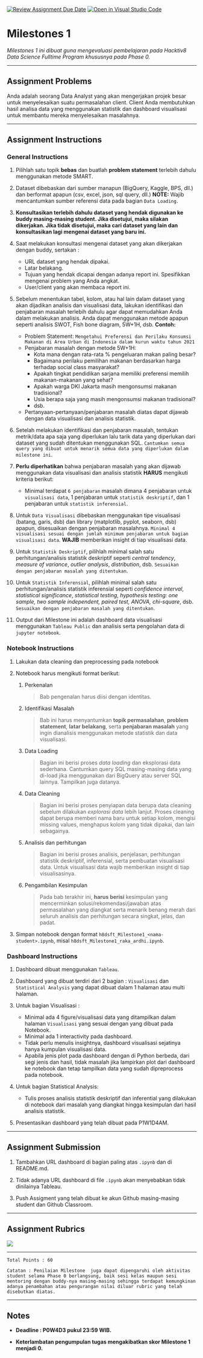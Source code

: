 [![Review Assignment Due Date](https://classroom.github.com/assets/deadline-readme-button-22041afd0340ce965d47ae6ef1cefeee28c7c493a6346c4f15d667ab976d596c.svg)](https://classroom.github.com/a/-Y2kMcNg)
[![Open in Visual Studio Code](https://classroom.github.com/assets/open-in-vscode-2e0aaae1b6195c2367325f4f02e2d04e9abb55f0b24a779b69b11b9e10269abc.svg)](https://classroom.github.com/online_ide?assignment_repo_id=17517140&assignment_repo_type=AssignmentRepo)
# Milestones 1

_Milestones 1 ini dibuat guna mengevaluasi pembelajaran pada Hacktiv8 Data Science Fulltime Program khususnya pada Phase 0._

---

## Assignment Problems

Anda adalah seorang Data Analyst yang akan mengerjakan projek besar untuk menyelesaikan suatu permasalahan client. Client Anda membutuhkan hasil analisa data yang menggunakan statistik dan dashboard visualisasi untuk membantu mereka menyelesaikan masalahnya.

---

## Assignment Instructions
### General Instructions
1. Pilihlah satu topik **bebas** dan buatlah **problem statement** terlebih dahulu menggunakan metode SMART.

2. Dataset dibebaskan dari sumber manapun (BigQuery, Kaggle, BPS, dll.) dan berformat apapun (csv, excel, json, sql query, dll.) **NOTE:** Wajib mencantumkan sumber referensi data pada bagian `Data Loading`.

3. **Konsultasikan terlebih dahulu dataset yang hendak digunakan ke buddy masing-masing student. Jika disetujui, maka silakan dikerjakan. Jika tidak disetujui, maka cari dataset yang lain dan konsultasikan lagi mengenai dataset yang baru ini.**

4. Saat melakukan konsultasi mengenai dataset yang akan dikerjakan dengan buddy, sertakan :
   - URL dataset yang hendak dipakai.
   - Latar belakang.
   - Tujuan yang hendak dicapai dengan adanya report ini. Spesifikkan mengenai problem yang Anda angkat.
   - User/client yang akan membaca report ini.

5. Sebelum menentukan tabel, kolom, atau hal lain dalam dataset yang akan dijadikan analisis dan visualisasi data, lakukan identifikasi dan penjabaran masalah terlebih dahulu agar dapat memudahkan Anda dalam melakukan analisis. Anda dapat menggunakan metode apapun seperti analisis SWOT, Fish bone diagram, 5W+1H, dsb. **Contoh:**
   - Problem Statement: `Mengetahui Preferensi dan Perilaku Konsumsi Makanan di Area Urban di Indonesia dalam kurun waktu tahun 2021`
   - Penjabaran masalah dengan metode 5W+1H:
     + Kota mana dengan rata-rata % pengeluaran makan paling besar?
     + Bagaimana perilaku pemilihan makanan berdasarkan harga terhadap social class masyarakat?
     + Apakah tingkat pendidikan sarjana memiliki preferensi memilih makanan-makanan yang sehat?
     + Apakah warga DKI Jakarta masih mengonsumsi makanan tradisional?
     + Usia berapa saja yang masih mengonsumsi makanan tradisional?
     + dsb.
   - Pertanyaan-pertanyaan/penjabaran masalah diatas dapat dijawab dengan data visualisasi dan analisis statistik.

6. Setelah melakukan identifikasi dan penjabaran masalah, tentukan metrik/data apa saja yang diperlukan lalu tarik data yang diperlukan dari dataset yang sudah ditentukan menggunakan SQL. `Cantumkan semua query yang dibuat untuk menarik semua data yang diperlukan dalam milestone ini`.

7. **Perlu diperhatikan** bahwa penjabaran masalah yang akan dijawab menggunakan data visualisasi dan analisis statistik **HARUS** mengikuti kriteria berikut:
   - Minimal terdapat `6 penjabaran` masalah dimana 4 penjabaran untuk `visualisasi data`, 1 penjabaran untuk `statistik deskriptif`, dan 1 penjabaran untuk `statistik inferensial`.

8. Untuk `Data Visualisasi` dibebaskan menggunakan tipe visualisasi (batang, garis, dsb) dan library (matplotlib, pyplot, seaborn, dsb) apapun, disesuaikan dengan penjabaran masalahnya. `Minimal 4 visualisasi sesuai dengan jumlah minimum penjabaran untuk bagian visualisasi data`. **WAJIB** memberikan insight di tiap visualisasi data.

9. Untuk `Statistik Deskriptif`, pilihlah minimal salah satu perhitungan/analisis statistik deskriptif seperti *central tendency*, *measure of variance*, *outlier analysis*, *distribution*, dsb. `Sesuaikan dengan penjabaran masalah yang ditentukan`.

10. Untuk `Statistik Inferensial`, pilihlah minimal salah satu perhitungan/analisis statistik inferensial seperti *confidence interval*, *statistical significance*, *statistical testing*, *hypothesis testing: one sample, two sample independent, paired test, ANOVA, chi-square*, dsb. `Sesuaikan dengan penjabaran masalah yang ditentukan`.

11. Output dari Milestone ini adalah dashboard data visualisasi menggunakan `Tableau Public` dan analisis serta pengolahan data di `jupyter notebook`.

### Notebook Instructions
1. Lakukan data cleaning dan preprocessing pada notebook

2. Notebook harus mengikuti format berikut:
   1. Perkenalan
      > Bab pengenalan harus diisi dengan identitas.

   2. Identifikasi Masalah
      > Bab ini harus menyantumkan **topik permasalahan**, **problem statement**, **latar belakang**, serta **penjabaran masalah** yang ingin dianalisis menggunakan metode statistik dan data visualisasi.

   3. Data Loading 
      > Bagian ini berisi proses *data loading* dan eksplorasi data sederhana. Cantumkan query SQL masing-masing data yang di-load jika menggunakan dari BigQuery atau server SQL lainnya. Tampilkan juga datanya.

   4. Data Cleaning
      > Bagian ini berisi proses penyiapan data berupa data cleaning sebelum dilakukan *explorasi data* lebih lanjut. Proses cleaning dapat berupa memberi nama baru untuk setiap kolom, mengisi missing values, menghapus kolom yang tidak dipakai, dan lain sebagainya.

   5. Analisis dan perhitungan
      > Bagian ini berisi proses analisis, penjelasan, perhitungan statistik deskriptif, inferensial, serta pembuatan visualisasi data. Untuk visualisasi data wajib memberikan insight di tiap visualisasinya.

   6. Pengambilan Kesimpulan
      > Pada bab terakhir ini, **harus berisi** kesimpulan yang mencerminkan solusi/rekomendasi/jawaban atas permasalahan yang diangkat serta menarik benang merah dari seluruh analisis dan perhitungan secara singkat, jelas, dan padat.

3. Simpan notebook dengan format `h8dsft_Milestone1_<nama-student>.ipynb`, misal `h8dsft_Milestone1_raka_ardhi.ipynb`.

### Dashboard Instructions

1. Dashboard dibuat menggunakan `Tableau`.

2. Dashboard yang dibuat terdiri dari 2 bagian : `Visualisasi` dan `Statistical Analysis` yang dapat dibuat dalam 1 halaman atau multi halaman.

3. Untuk bagian Visualisasi :
   - Minimal ada 4 figure/visualisasi data yang ditampilkan dalam halaman `Visualisasi` yang sesuai dengan yang dibuat pada Notebook.
   - Minimal ada 1 interactivity pada dashboard.
   - Tidak perlu menulis insightnya, dashboard visualisasi sejatinya hanya kumpulan visualisasi data.
   - Apabila jenis plot pada dashboard dengan di Python berbeda, dari segi jenis dan hasil, tidak masalah jika lampirkan plot dari dashboard ke notebook dan tetap tampilkan data yang sudah dipreprocess pada notebook.

4. Untuk bagian Statistical Analysis:
   - Tulis proses analisis statistik deskriptif dan inferential yang dilakukan di notebook dari masalah yang diangkat hingga kesimpulan dari hasil analisis statistik.

5. Presentasikan dashboard yang telah dibuat pada P1W1D4AM.

---

## Assignment Submission

1. Tambahkan URL dashboard di bagian paling atas `.ipynb` dan di README.md.

2. Tidak adanya URL dashboard di file `.ipynb` akan menyebabkan tidak dinilainya Tableau.

3. Push Assigment yang telah dibuat ke akun Github masing-masing student dan Github Classroom.

---

## Assignment Rubrics

<img src="https://github.com/fahmimnalfrzki/Dataset/raw/main/Screenshot%202022-12-16%20at%2016.28.37.png"></img>

---

```
Total Points : 60

Catatan : Penilaian Milestone  juga dapat dipengaruhi oleh aktivitas student selama Phase 0 berlangsung, baik sesi kelas maupun sesi mentoring dengan buddy-nya masing-masing sehingga terdapat kemungkinan adanya penambahan atau pengurangan nilai diluar rubric yang telah disebutkan diatas.
```

---

## Notes

* **Deadline : P0W4D3 pukul 23:59 WIB.**

* **Keterlambatan pengumpulan tugas mengakibatkan skor Milestone 1 menjadi 0.**
